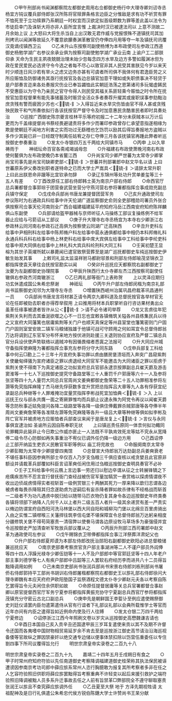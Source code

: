 <!-- { "loadSidebar": true } -->
　　○甲午刑部尚书闻渊都察院左都御史周用右佥都御史杨行中大理寺卿刘讱寺丞杨宜方钝议覆兵部侍郎张汉所陈将官赎罪条格言边臣之分惟敌是求有功不祈赏有罪不恤死至于立功赎罪乃系朝廷一时权宜而汉欲定拟首级颗数为罪等差此盖以法令为市徒启幸门及诛斩大将亦非人臣所宜言惟  上裁决时汉已被逮法司以  上意不测故二月余始上议  上大怒曰大将生杀当自上出汉敢无君作威与党报恨殊不道镇抚司其加刑拷讯以闻渊等故延久不覆意欲朦奏渊革散官仍夺俸四月用等夺一年及镇抚司讯覆汉竟谪戍镇西卫云
　　○乙未升山东按察司副使杨博为本布政使司左参政江西道御史杨勉学湖广右参议余承业俱为按察司副使勉学湖广承业云南  上谕户工二部朕仰承  天命为生民主夙夜兢兢治理未始少忽每念四方水旱及边方多警如履渊冰但为政在爱民爱民必选贤守令今选之者每不尽心以致官非其人民受其害朕见今岁以来天时少顺连日风沙若有旱火之虑又边务亦甚有可虞者所司俱不我体何有君逸臣劳之义所应赈恤及防御诸务其亟行抚按官及各边总镇官加意干理如或失职偾事决不轻贷于是户部奏言迩来各处奏报灾伤业已奉旨蠲恤此实朝廷浩荡之恩第诸司多玩愒虚餙民不受惠臣以为守令乃亲民之官守令得人则民受其福关系匪轻乘今赈恤之时令所在抚按官加意程督果有能先事储蓄及时赈贷全活众多者奏荐升擢其或废职误事参劾黜治庶贪残有警而疲困少苏也＜锍-釒＞入得旨近来水旱灾伤皆由官不得人甚或贪残殃民致干和气所奏依拟行各该抚按官严督守令及时加意惠民贪酷害民者即时具奏处治
　　○巡按广西御史陈宗夔言桂林平乐等府初报二十二年分未获贼本以万计后更而为千盖缘提督尚书蔡经畏避谴责将多作少而署印参政曾存仁承望意指遂相缘为欺是使朝廷不闻地方利害之实而功过无繇稽也乞饬罚以励其后得旨奏报地方盗贼以多作少其毙已非一日经既守制离任姑宥之存仁夺俸三月各该抚镇官再踵此弊者听巡按御史参奏重治
　　○发太仆寺银四万五千两给大同镇市马
　　○丙申  上以久旱祷雨于
　　神祗坛命百官各斋戒竭诚毋忽
　　○升福建右布政使萧晚河南右布政使何鳌俱为左布政使晚仍本省鳌江西
　　○升尚宝司少卿严世蕃为太常寺少卿掌尚宝司事先是尚宝司缺卿吏部＜锍-釒＞世蕃并刑部署郎中赵文华名以请  上曰世蕃原系伊父奏改别职者遂特命之已而大学士严嵩具＜锍-釒＞请辞太常升职  上曰此出朕恩命非躐等比宜钦承勿辞
　　○录辽东锦州等处功升赏单姜玺等三十五人有差
　　○丁酉改原任工部右侍郎韩士英为南京户部右侍郎
　　○命西官厅总兵署都督佥事郭琮于团营奋武营坐营分守燕河营右参将署都指挥佥事成勋充副总兵镇守保定
　　○戊戌命兵部尚书唐龙兼提督团营军务
　　○己亥升通政使司左参议陈时为右通政兵科给事中许天伦湖广道监察御史俞则全吏部稽勋司署员外张合俱按察司佥事天伦河南则全广西合福建福建延平府知府冯岳江西南安府知府陈祥麟俱山东副使
　　○兵部请给盔甲器械与京师听征人马操练工部议复操练例不给军器止应给与弓箭诏从工部议
　　○庚子升大理寺右寺丞杨宜为本寺右少卿浙江右参政林云同河南右参政石迁高俱为按察使云同湖广迁高陕西
　　○辛丑升吏科左给事中尹相刑科左给事中陈邦脩户科左给事中扈永通俱都给事中相仍本科邦脩礼科永通兵科兵科右给事中杨上林吏科右给事中席大宾俱左给事中工科给事中李纶吏科给事中郑大同俱右给事中上林礼科大宾兵科纶刑科大同工科
　　○壬寅初楚王显榕为其世子英燿所弑以暴薨闻已遣官致祭营葬至是湖广巡抚都御史车纯巡按御史伊敏生始发其事
　　上敕司礼监太监温祥驸马都尉邬景和刑部左侍郎喻茂坚锦衣卫都指挥使袁天章往会抚按官勘实以闻
　　○癸卯升巡抚应天都察院右副都御史丁汝夔为左副都御史协理院事
　　○甲辰升陕西行太仆寺卿左杰江西按察司副使任辙俱右参政杰河南辙浙江
　　○乙巳两礼部等衙门上表称贺
　　上以灵泽应期归功玄休遣成国公朱希忠祭谢
　　神祗坛
　　○丙午升户部左侍郎闵楷为南京礼部尚书监察御史闰邻为大理寺左寺丞
　　○增置陕西岷州治属巩昌府裁革巩昌通判一员
　　○兵部尚书唐龙言将材甚乏请令两京九卿科道及总督抚按官各举材官无论在任即被劾去职者亦得荐举叙用  上曰推用将材本兵职掌听自行咨访果材勇出众虽革任缘事被逮者皆许从公＜锍-釒＞请不必令诸司举荐
　　○龙又言虏往年犯紫荆关失利而去其垂涎欲噬之心不一日忘也宜敕各镇脩筑关隘各州县练集民兵以待之又宣府大同藩篱也居庸紫荆等关门户也顺天真保定等州县室堂也籓篱密则门户固门户固则室堂安故二镇军马粮储独雄于他镇可战可守顾用之何如耳宜令总督侍郎翁万达将调到辽东官军分布怀来地方按伏进则赴援三关退则协应宣府及严督二镇总兵官分兵设伏使声势联络以遏贼冲有因循畏缩者悉寘之法报可
　　○升大同应州城守备指挥使麻隆为署都指挥佥事充左参将分守大同东路
　　○戊申兵部复工科给事中何云□勘上二十三年十月宣府失事功罪以虏由膳房堡溃垣而入奔突广昌窥紫荆关使畿甸绎骚为宣府诸臣之罪以虏退经大同官军不能邀击为大同诸臣之罪以拒虏于紫荆关使不得南下为真定诸臣之功拟宣府总兵官郤永逮京按罪副总兵崔天爵及游击窦淮等一十七人下巡按御史提究守备路堂等三十人重罚千户郭唐等六十一人及参将张坚等四十九人量罚大同总兵官周尚文姜奭都御史詹荣等二十五人功罪相准参将左灏等免究指挥麻隆丁杰马继先俘获数多宜升赏把总指挥吕大章等九人各有俘获宜纪录副总兵种继等十人罪难掩功宜量赏指挥李彬战死宜加恤典＜锍-釒＞入  上以巡抚王仪与郤永共膺一面之寄厥罪惟均而兵部止议逮永殊为阿党令再议以闻崔天爵等念防秋事近姑免提问各降二级路堂等各降一级俱住俸戴罪杀贼郭唐等各夺俸半年周尚文姜奭詹荣等各准赎左灏等免究麻隆等各升一级吕大章等种继等俱如拟李彬及阵亡官军并被虏地方应赈恤者兵部查议来闻于是唐龙复上＜锍-釒＞言仪与永同事俱宜逮治如  圣谕所云因自陈奉职无状
　　上曰镇巡责任原同一体柰何拟功輙同论罪輙异此毙非止今日欺公作威亦匪止一人法既不平孰肯效死龙等姑不究永从宽降俸二级令尽心防御如再失事重治不宥仪已调外任仍降一级边方用
　　○己酉诏停止工部开纳监生吏农义民散官军职等例以  庙工将完故也
　　○命服阕南京太常寺少卿彭黯为太常寺少卿提督四夷馆
　　○总督宣大侍郎翁万达劾副总兵姜奭衰老不堪任事科臣因参奭所部士卒仅百人乃岁支刍粮三千俱应查核以戒贪婪且此官原非额设并请裁革兵部覆如科臣言诏革奭任闲住用过刍粮巡按御史查明具奏官不必补
　　○壬子工科给事中何云鴈上言边事一劳还归以慰边卒谓从征之士转展锋镝之下疮痍疾苦所不忍言宜行督抚衙门查经战被伤官军量加犒赏一悬赏格以探虏情谓夜不收出边侦觇虏情得实者视斩首一级例赏银三十两酬其死力一厚来降以歆归志谓各边被虏者每畏杀降阻其归念遂助虏为逆嗣后有妄杀降者罪如故杀律有不经格战而斩首一二级者不为功凡遇虏中脱归给以随带马匹衣物仍复其身令各边巡按御史年终类奏各镇将领部下纳降人几何千人以上者升二级五百人者升一级其余递赏有差一严责实以脩边防谓宣府自西阳河洗马林堡以西大同自阳和城柳沟门堡以北绵旦百里虏骑出入由之实惟二镇噤喉三关藩捍往筑李信屯堡不堪保障宜令总督侍郎翁万达躬亲相度分疆修筑关堡不得苟简塞责一清宿弊以使餋马谓各边原设牧马草场多为豪强侵并宜令巡按御史严加清查听军牧放兵部议覆从之
　　○丙辰升刑部江西司署郎中赵文革为通政使司左参议
　　○戊午赐锦衣卫带俸都指挥佥事江洋祭葬洋肃妃父也
　　○升户部右侍郎夏邦谟为本部左侍郎改抚治郧阳右副都御史欧阳必进总督粮储兼巡抚应天
　　○南京吏部奏考察庶官贪户部主事湖洲等二人不谨户部员外阎俸等四十四人浮躁光禄寺少卿伍铠等十一人不及户部郎中等官郭廷坚等十四人年老户部主事刘德学等七人有疾户部郎中吕韶等三人罢软右府经历李而进共八十二员得旨黜降调用如例
　　○己未南京吏部尚书张润兵部尚书宋景右侍郎刘栋刑部尚书屠侨右侍郎郭持平工部尚书胡训右侍郎屠楷都察院右都御史王以旂礼部右侍郎徐问大理寺卿魏有本应天府府尹欧阳塾国子监祭酒程文德太仆寺少卿赵元夫各以考察自陈乞罢得旨令元夫闲住余供职如故
　　○命原任提督居庸等关总兵官署都督佥事赵卿以原官提督西官厅军务宁夏参将都指挥黄振充协守宁夏副总兵西官厅参将都指挥茂镇充分守密云古北口副总兵
　　○庚申先是朝鲜国王李娎讣至例应遣使赐祭御史刘廷仪请罢内臣勿遣第遣侍从官有行谊者下礼部议礼部以会典所载惟学士等官而近年亦间有内臣之遣得旨如近例命内使及行人往赙
　　○发太仓银二万四千两给宁夏修边
　　○诏停浙江江西今年照刷文卷以岁灾从巡按御史高懋魏谦吉请也
　　○辛酉日本国自己亥入贡辛丑还国逮甲辰三岁耳复遣使来贡以其不及期不许督令还国而各夷嗜中国财物相贸易延岁余不肯去至是巡按浙江御史高节请治沿海巡视备倭等官故纵之罪因禁豪奸以绝交通专边储以便事体禁扣除以饬营伍重委任以专住劄四事下所司议覆得旨允行
　　明世宗肃皇帝实录卷之二百九十八

明世宗肃皇帝实录卷之二百九十九
　　嘉靖二十四年五月壬戌朔日有食之
　　○甲子时常州府知府符验以先任南道御史考察降调福建道御史桂荣称其执法保民被诬遭谤因参南京考功司郎中薛应旂系常州人恣行胸臆敢为报复其所考察者多非在任之人乞容符验照旧供职将薛应旂罢黜得旨考察重典不许轻变以起后来援引救护之端符验照旧降调被黜人员多系升迁事故去任之人前有旨禁革□弊部院全不遵守聊取塞责张润王以旂且不查究薛应旂调外任
　　○乙丑夏至大祭  地于  方泽先期视牲请  太祖配神及是日行礼俱遣公朱希忠代侯方锐伯陈鏸大学士许赞尚书王杲分献
